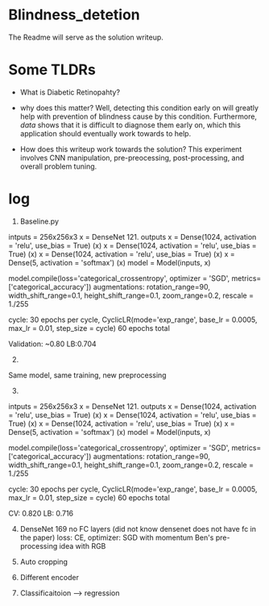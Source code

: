 # Blindness_detetion
The Readme will serve as the solution writeup.

# Some TLDRs

* What is Diabetic Retinopahty?

* why does this matter?
Well, detecting this condition early on will greatly help with prevention of blindness cause by this condition. Furthermore, *data* shows that it is difficult to diagnose them early on, which this application should eventually work towards to help. 

* How does this writeup work towards the solution?
This experiment involves CNN manipulation, pre-preocessing, post-processing, and overall problem tuning.

# log

1. Baseline.py

  intputs = 256x256x3 
  x = DenseNet 121. outputs
  x = Dense(1024, activation = 'relu', use_bias = True) (x)
  x = Dense(1024, activation = 'relu', use_bias = True) (x)
  x = Dense(1024, activation = 'relu', use_bias = True) (x)
  x = Dense(5, activation = 'softmax') (x)
  model = Model(inputs, x)

  model.compile(loss='categorical_crossentropy', optimizer = 'SGD',
             metrics= ['categorical_accuracy'])
  augmentations:
                     rotation_range=90,
                     width_shift_range=0.1,
                     height_shift_range=0.1,
                     zoom_range=0.2,
                     rescale = 1./255
                     
  cycle: 30 epochs per cycle, CyclicLR(mode='exp_range', base_lr = 0.0005, max_lr = 0.01, step_size = cycle)
  60 epochs total
  
  Validation: ~0.80
  LB:0.704
  
2. 
  Same model, same training, new preprocessing
  
3. 
intputs = 256x256x3 
  x = DenseNet 121. outputs
  x = Dense(1024, activation = 'relu', use_bias = True) (x)
  x = Dense(1024, activation = 'relu', use_bias = True) (x)
  x = Dense(1024, activation = 'relu', use_bias = True) (x)
  x = Dense(5, activation = 'softmax') (x)
  model = Model(inputs, x)

  model.compile(loss='categorical_crossentropy', optimizer = 'SGD',
             metrics= ['categorical_accuracy'])
  augmentations:
                     rotation_range=90,
                     width_shift_range=0.1,
                     height_shift_range=0.1,
                     zoom_range=0.2,
                     rescale = 1./255
                     
  cycle: 30 epochs per cycle, CyclicLR(mode='exp_range', base_lr = 0.0005, max_lr = 0.01, step_size = cycle)
  60 epochs total
  
  CV: 0.820
  LB: 0.716
  
  4. DenseNet 169
  no FC layers (did not know densenet does not have fc in the paper)
  loss: CE, optimizer: SGD with momentum
  Ben's pre-processing idea with RGB
  
  5. Auto cropping
  
  6. Different encoder
  
  7. Classificaitoion --> regression
  
  
